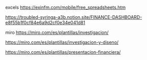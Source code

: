 



excels
https://exinfm.com/mobile/free_spreadsheets.htm

https://troubled-syringa-a3b.notion.site/FINANCE-DASHBOARD-e8f55b1f0cf84e6a9d2cf0e34e041d81

miro
https://miro.com/es/plantillas/investigacion/



https://miro.com/es/plantillas/investigacion-y-diseno/

https://miro.com/es/plantillas/presentacion-financiera/